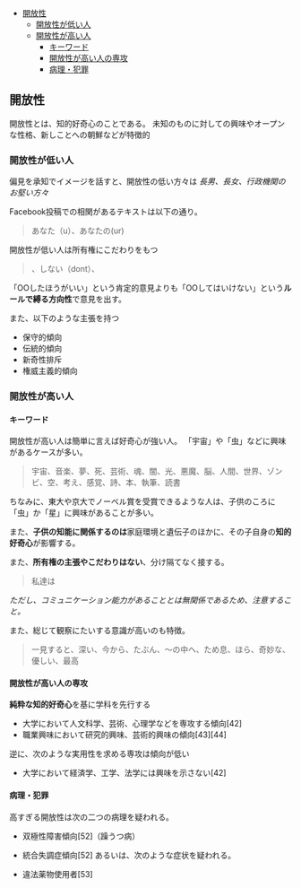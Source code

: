 
- [開放性](#開放性)
  - [開放性が低い人](#開放性が低い人)
  - [開放性が高い人](#開放性が高い人)
    - [キーワード](#キーワード)
    - [開放性が高い人の専攻](#開放性が高い人の専攻)
    - [病理・犯罪](#病理犯罪)


## 開放性

開放性とは、知的好奇心のことである。
未知のものに対しての興味やオープンな性格、新しことへの朝鮮などが特徴的


### 開放性が低い人

偏見を承知でイメージを話すと、開放性の低い方々は *長男、長女、行政機関のお堅い方々*

Facebook投稿での相関があるテキストは以下の通り。

> あなた（u）、あなたの(ur)

開放性が低い人は所有権にこだわりをもつ

> 、しない（dont）、

「OOしたほうがいい」という肯定的意見よりも「OOしてはいけない」という**ルールで縛る方向性**で意見を出す。

また、以下のような主張を持つ

- 保守的傾向
- 伝統的傾向
- 新奇性排斥
- 権威主義的傾向

### 開放性が高い人

#### キーワード

開放性が高い人は簡単に言えば好奇心が強い人。
「宇宙」や「虫」などに興味があるケースが多い。

> 宇宙、音楽、夢、死、芸術、魂、闇、光、悪魔、脳、人間、世界、ゾンビ、空、考え、感覚、詩、本、執筆、読書

ちなみに、東大や京大でノーベル賞を受賞できるような人は、子供のころに「虫」か「星」に興味があることが多い。

また、**子供の知能に関係するのは**家庭環境と遺伝子のほかに、その子自身の**知的好奇心**が影響する。

また、**所有権の主張やこだわりはない**、分け隔てなく接する。

> 私達は

*ただし、コミュニケーション能力があることとは無関係であるため、注意すること。*

また、総じて観察にたいする意識が高いのも特徴。

> 一見すると、深い、今から、たぶん、～の中へ、ため息、ほら、奇妙な、優しい、最高

#### 開放性が高い人の専攻

**純粋な知的好奇心**を基に学科を先行する

- 大学において人文科学、芸術、心理学などを専攻する傾向[42]
- 職業興味において研究的興味、芸術的興味の傾向[43][44]

逆に、次のような実用性を求める専攻は傾向が低い

- 大学において経済学、工学、法学には興味を示さない[42]



#### 病理・犯罪

高すぎる開放性は次の二つの病理を疑われる。

- 双極性障害傾向[52]（躁うつ病）
- 統合失調症傾向[52]
あるいは、次のような症状を疑われる。

- 違法薬物使用者[53]



